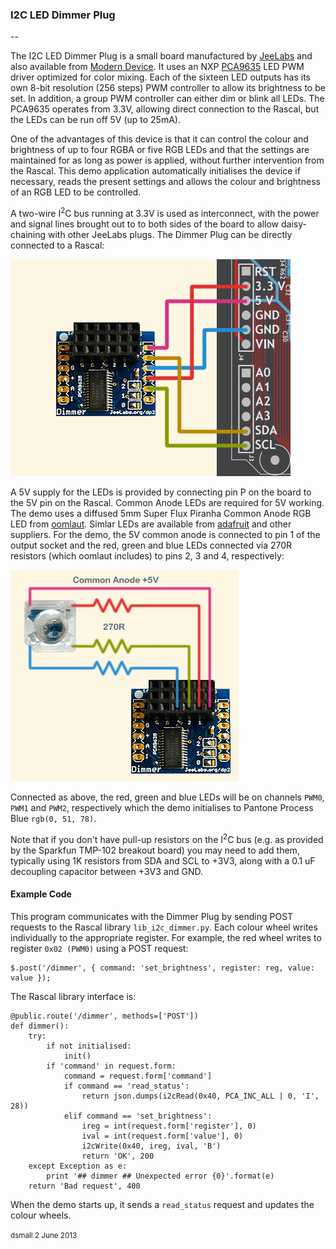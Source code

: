 ### I2C LED Dimmer Plug  ###

--

The I2C LED Dimmer Plug is a small board manufactured by [JeeLabs][jl] and also available from [Modern Device][md]. 
It uses an NXP [PCA9635][pca9635] LED PWM driver optimized for color mixing. Each of the sixteen LED outputs
has its own 8-bit resolution (256 steps) PWM controller to allow its brightness to be set. In addition, a group PWM
controller can either dim or blink all LEDs. The PCA9635 operates from 3.3V, allowing direct connection
to the Rascal, but the LEDs can be run off 5V (up to 25mA).

One of the advantages of this device is that it can control the colour and brightness of up to four RGBA or
five RGB LEDs and that the settings are maintained for as long as power is applied, without further intervention
from the Rascal. This demo application automatically initialises the device if necessary, reads the present settings
and allows the colour and brightness of an RGB LED to be controlled.

A two-wire I<sup>2</sup>C bus running at 3.3V is used as interconnect, with the power and signal
lines brought out to to both sides of the board to allow daisy-chaining with other JeeLabs plugs.
The Dimmer Plug can be directly connected to a Rascal:

![Diagram](/static/images/docs/DimmerPlug-Rascal.png)

A 5V supply for the LEDs is provided by connecting pin P on the board to the 5V pin on the Rascal. 
Common Anode LEDs are required for 5V working. The demo uses a diffused 5mm Super Flux Piranha Common Anode RGB LED
from [oomlaut][ooml]. Simlar LEDs are available from [adafruit][ada] and other suppliers. For the demo,
the 5V common anode is connected to pin 1 of the output socket and the red, green and blue LEDs connected
via 270R resistors (which oomlaut includes) to pins 2, 3 and 4, respectively:

![Diagram](/static/images/docs/Dimmer-LED-Rascal.png)

Connected as above, the red, green and blue LEDs will be on channels `PWM0`, `PWM1` and `PWM2`, respectively which the
demo initialises to Pantone Process Blue `rgb(0, 51, 78)`.

Note that if you don't have pull-up resistors on the I<sup>2</sup>C bus
(e.g. as provided by the Sparkfun TMP-102 breakout board) you may need to add them, typically
using 1K resistors from SDA and SCL to +3V3, along with a 0.1 uF decoupling capacitor between +3V3 and GND.

#### Example Code ####

This program communicates with the Dimmer Plug by sending POST requests to the Rascal library `lib_i2c_dimmer.py`.
Each colour wheel writes individually to the appropriate register. For example, the red wheel writes to
register `0x02 (PWM0)` using a POST request:

    $.post('/dimmer', { command: 'set_brightness', register: reg, value: value });

The Rascal library interface is:

    @public.route('/dimmer', methods=['POST'])
    def dimmer():
        try:
            if not initialised:
                init()
            if 'command' in request.form:
                command = request.form['command']
                if command == 'read_status':
                    return json.dumps(i2cRead(0x40, PCA_INC_ALL | 0, 'I', 28))
                elif command == 'set_brightness':
                    ireg = int(request.form['register'], 0)
                    ival = int(request.form['value'], 0)
                    i2cWrite(0x40, ireg, ival, 'B')
                    return 'OK', 200
        except Exception as e:
            print '## dimmer ## Unexpected error {0}'.format(e)
        return 'Bad request', 400

When the demo starts up, it sends a `read_status` request and updates the colour wheels.

<small>dsmall 2 June 2013</small>

[jl]: http://jeelabs.com/products/dimmer-plug
[md]: http://shop.moderndevice.com/products/jeelabs-dimmer-plug
[pca9635]: http://www.nxp.com/documents/data_sheet/PCA9635.pdf
[ooml]: http://www.oomlout.co.uk/5mm-rgb-leds-super-flux-x3-p-203.html
[ada]: http://www.adafruit.com/products/314

<script type="text/javascript">
    $(document).ready(function () {
        $('#doc-content a')
            .attr('target', '_blank');
    });
</script>
